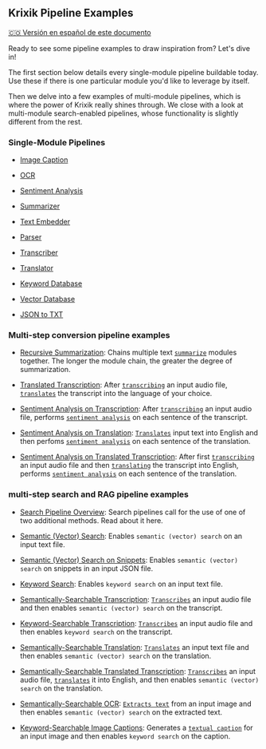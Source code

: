 ## Krixik Pipeline Examples
[🇨🇴 Versión en español de este documento](https://krixik-docs.readthedocs.io/es-main/ejemplos/introduccion_ejemplos_de_pipelines/)

Ready to see some pipeline examples to draw inspiration from? Let's dive in!

The first section below details every single-module pipeline buildable today. Use these if there is one particular module you'd like to leverage by itself.

Then we delve into a few examples of multi-module pipelines, which is where the power of Krixik really shines through. We close with a look at multi-module search-enabled pipelines, whose functionality is slightly different from the rest.

### Single-Module Pipelines

- [Image Caption](single_module_pipelines/single_caption.md)

- [OCR](single_module_pipelines/single_ocr.md)

- [Sentiment Analysis](single_module_pipelines/single_sentiment.md)

- [Summarizer](single_module_pipelines/single_summarize.md)

- [Text Embedder](single_module_pipelines/single_text-embedder.md)

- [Parser](single_module_pipelines/single_parser.md)

- [Transcriber](single_module_pipelines/single_transcribe.md)

- [Translator](single_module_pipelines/single_translate.md)

- [Keyword Database](single_module_pipelines/single_keyword-db.md)

- [Vector Database](single_module_pipelines/single_vector-db.md)

- [JSON to TXT](single_module_pipelines/single_json-to-txt.md)

###  Multi-step conversion pipeline examples

- [Recursive Summarization](multi_module_non_search_pipeline_examples/multi_recursive_summarization.md): Chains multiple text [`summarize`](../modules/ai_modules/summarize_module.md) modules together. The longer the module chain, the greater the degree of summarization.

- [Translated Transcription](multi_module_non_search_pipeline_examples/multi_translated_transcription.md): After [`transcribing`](../modules/ai_modules/transcribe_module.md) an input audio file, [`translates`](../modules/ai_modules/translate_module.md) the transcript into the language of your choice.

- [Sentiment Analysis on Transcription](multi_module_non_search_pipeline_examples/multi_sentiment_analysis_on_transcription.md): After [`transcribing`](../modules/ai_modules/transcribe_module.md) an input audio file, performs [`sentiment analysis`](../modules/ai_modules/sentiment_module.md) on each sentence of the transcript.

- [Sentiment Analysis on Translation](multi_module_non_search_pipeline_examples/multi_sentiment_analysis_on_translation.md): [`Translates`](../modules/ai_modules/translate_module.md) input text into English and then perfoms [`sentiment analysis`](../modules/ai_modules/sentiment_module.md) on each sentence of the translation.

- [Sentiment Analysis on Translated Transcription](multi_module_non_search_pipeline_examples/multi_sentiment_analysis_on_translated_transcription.md): After first [`transcribing`](../modules/ai_modules/transcribe_module.md) an input audio file and then [`translating`](../modules/ai_modules/translate_module.md) the transcript into English, performs [`sentiment analysis`](../modules/ai_modules/sentiment_module.md) on each sentence of the translation.

### multi-step search and RAG pipeline examples

- [Search Pipeline Overview](search_pipeline_examples/search_pipelines_overview.md): Search pipelines call for the use of one of two additional methods. Read about it here.

- [Semantic (Vector) Search](search_pipeline_examples/multi_basic_semantic_search.md): Enables `semantic (vector) search` on an input text file.

- [Semantic (Vector) Search on Snippets](search_pipeline_examples/multi_snippet_semantic_search.md): Enables `semantic (vector) search` on snippets in an input JSON file.

- [Keyword Search](search_pipeline_examples/multi_basic_keyword-search.md): Enables `keyword search` on an input text file.

- [Semantically-Searchable Transcription](search_pipeline_examples/multi_semantically_searchable_transcription.md): [`Transcribes`](../modules/ai_modules/transcribe_module.md) an input audio file and then enables `semantic (vector) search` on the transcript.

- [Keyword-Searchable Transcription](search_pipeline_examples/multi_keyword_searchable_transcription.md): [`Transcribes`](../modules/ai_modules/transcribe_module.md) an input audio file and then enables `keyword search` on the transcript.

- [Semantically-Searchable Translation](search_pipeline_examples/multi_semantically_searchable_translation.md): [`Translates`](../modules/ai_modules/translate_module.md) an input text file and then enables `semantic (vector) search` on the translation.

- [Semantically-Searchable Translated Transcription](search_pipeline_examples/multi_semantically_searchable_translated_transcription.md): [`Transcribes`](../modules/ai_modules/transcribe_module.md) an input audio file, [`translates`](../modules/ai_modules/translate_module.md) it into English, and then enables `semantic (vector) search` on the translation.

- [Semantically-Searchable OCR](search_pipeline_examples/multi_semantically_searchable_ocr.md): [`Extracts text`](../modules/ai_modules/ocr_module.md) from an input image and then enables `semantic (vector) search` on the extracted text.

- [Keyword-Searchable Image Captions](search_pipeline_examples/multi_keyword_searchable_image_captions.md): Generates a [`textual caption`](../modules/ai_modules/caption_module.md) for an input image and then enables `keyword search` on the caption.

